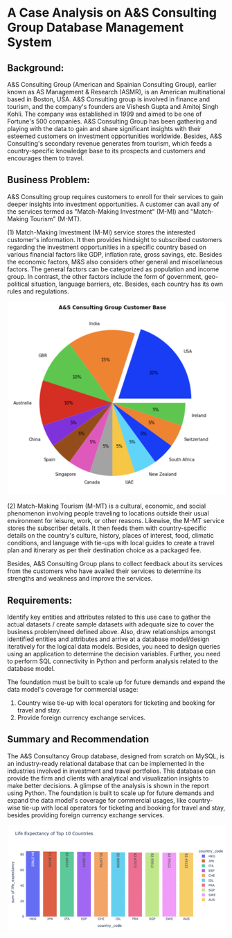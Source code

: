 # A Case Analysis on A&S Consulting Group Database Management System


## Background:
A&S Consulting Group (American and Spainian Consulting Group), earlier known as AS Management & Research (ASMR), is an American multinational based in Boston, USA. A&S Consulting group is involved in finance and tourism, and the company's founders are Vishesh Gupta and Amitoj Singh Kohli.
The company was established in 1999 and aimed to be one of Fortune's 500 companies. A&S Consulting Group has been gathering and playing with the data to gain and share significant insights with their esteemed customers on investment opportunities worldwide. Besides, A&S Consulting's secondary revenue generates from tourism, which feeds a country-specific knowledge base to its prospects and customers and encourages them to travel.

## Business Problem:

A&S Consulting group requires customers to enroll for their services to gain deeper insights into investment opportunities. A customer can avail any of the services termed as "Match-Making Investment" (M-MI) and "Match-Making Tourism" (M-MT).

(1) Match-Making Investment (M-MI) service stores the interested customer's information. It then provides hindsight to subscribed customers regarding the investment opportunities in a specific country based on various financial factors like GDP, inflation rate, gross savings, etc. Besides the economic factors, M&S also considers other general and miscellaneous factors. The general factors can be categorized as population and income group. In contrast, the other factors include the form of government, geo-political situation, language barriers, etc. Besides, each country has its own rules and regulations.

![Customer_Base](https://github.com/visheshgupta-BA/Investment-Tourism-Database-Management-System/blob/main/Images/Customer_Base.png)


(2) Match-Making Tourism (M-MT) is a cultural, economic, and social phenomenon involving people traveling to locations outside their usual environment for leisure, work, or other reasons. Likewise, the M-MT service stores the subscriber details. It then feeds them with country-specific details on the country's culture, history, places of interest, food, climatic conditions, and language with tie-ups with local guides to create a travel plan and itinerary as per their destination choice as a packaged fee.

Besides, A&S Consulting Group plans to collect feedback about its services from the customers who have availed their services to determine its strengths and weakness and improve the services.

## Requirements:

Identify key entities and attributes related to this use case to gather the actual datasets / create sample datasets with adequate size to cover the business problem/need defined above. Also, draw relationships amongst identified entities and attributes and arrive at a database model/design iteratively for the logical data models. Besides, you need to design queries using an application to determine the decision variables. Further, you need to perform SQL connectivity in Python and perform analysis related to the database model.

The foundation must be built to scale up for future demands and expand the data model's coverage for commercial usage:

1) Country wise tie-up with local operators for ticketing and booking for travel and stay.
2) Provide foreign currency exchange services.

## Summary and Recommendation

The A&S Consultancy Group database, designed from scratch on MySQL, is an industry-ready relational database that can be implemented in the industries involved in investment and travel portfolios. This database can provide the firm and clients with analytical and visualization insights to make better decisions. A glimpse of the analysis is shown in the report using Python. The foundation is built to scale up for future demands and expand the data model's coverage for commercial usages, like country-wise tie-up with local operators for ticketing and booking for travel and stay, besides providing foreign currency exchange services.

![Life_Expectancy](https://github.com/visheshgupta-BA/Investment-Tourism-Database-Management-System/blob/main/Images/Life_Expectancy_Top_10_Country.png)
